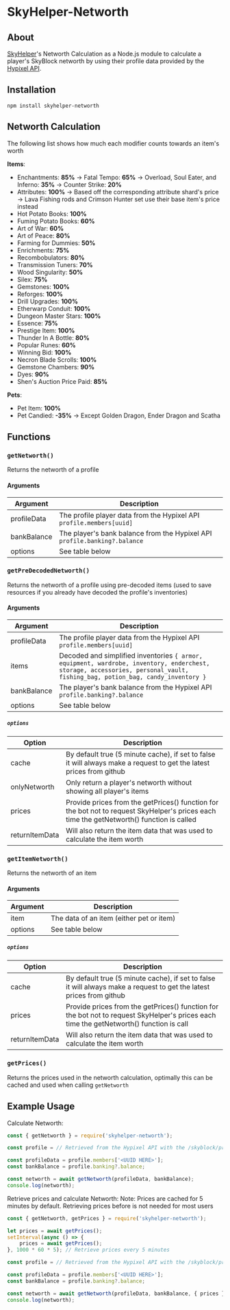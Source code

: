 ﻿# SkyHelper-Networth

## About

[SkyHelper](https://skyhelper.altpapier.dev/)'s Networth Calculation as a Node.js module to calculate a player's SkyBlock networth by using their profile data provided by the [Hypixel API](https://api.hypixel.net/).

## Installation

```
npm install skyhelper-networth
```

## Networth Calculation

The following list shows how much each modifier counts towards an item's worth

**Items**:

- Enchantments: **85%**
  → Fatal Tempo: **65%**
  → Overload, Soul Eater, and Inferno: **35%**
  → Counter Strike: **20%**
- Attributes: **100%**
  → Based off the corresponding attribute shard's price
  → Lava Fishing rods and Crimson Hunter set use their base item's price instead
- Hot Potato Books: **100%**
- Fuming Potato Books: **60%**
- Art of War: **60%**
- Art of Peace: **80%**
- Farming for Dummies: **50%**
- Enrichments: **75%**
- Recombobulators: **80%**
- Transmission Tuners: **70%**
- Wood Singularity: **50%**
- Silex: **75%**
- Gemstones: **100%**
- Reforges: **100%**
- Drill Upgrades: **100%**
- Etherwarp Conduit: **100%**
- Dungeon Master Stars: **100%**
- Essence: **75%**
- Prestige Item: **100%**
- Thunder In A Bottle: **80%**
- Popular Runes: **60%**
- Winning Bid: **100%**
- Necron Blade Scrolls: **100%**
- Gemstone Chambers: **90%**
- Dyes: **90%**
- Shen's Auction Price Paid: **85%**

**Pets**:

- Pet Item: **100%**
- Pet Candied: **-35%**
  → Except Golden Dragon, Ender Dragon and Scatha

## Functions

### `getNetworth()`

Returns the networth of a profile

#### Arguments

| Argument    | Description                                                               |
| ----------- | ------------------------------------------------------------------------- |
| profileData | The profile player data from the Hypixel API `profile.members[uuid]`      |
| bankBalance | The player's bank balance from the Hypixel API `profile.banking?.balance` |
| options     | See table below                                                           |

### `getPreDecodedNetworth()`

Returns the networth of a profile using pre-decoded items (used to save resources if you already have decoded the profile's inventories)

#### Arguments

| Argument    | Description                                                                                                                                                                |
| ----------- | -------------------------------------------------------------------------------------------------------------------------------------------------------------------------- |
| profileData | The profile player data from the Hypixel API `profile.members[uuid]`                                                                                                       |
| items       | Decoded and simplified inventories `{ armor, equipment, wardrobe, inventory, enderchest, storage, accessories, personal_vault, fishing_bag, potion_bag, candy_inventory }` |
| bankBalance | The player's bank balance from the Hypixel API `profile.banking?.balance`                                                                                                  |
| options     | See table below                                                                                                                                                            |

##### `options`

| Option         | Description                                                                                                                               |
| -------------- | ----------------------------------------------------------------------------------------------------------------------------------------- |
| cache          | By default true (5 minute cache), if set to false it will always make a request to get the latest prices from github                      |
| onlyNetworth   | Only return a player's networth without showing all player's items                                                                        |
| prices         | Provide prices from the getPrices() function for the bot not to request SkyHelper's prices each time the getNetworth() function is called |
| returnItemData | Will also return the item data that was used to calculate the item worth                                                                  |

### `getItemNetworth()`

Returns the networth of an item

#### Arguments

| Argument | Description                              |
| -------- | ---------------------------------------- |
| item     | The data of an item (either pet or item) |
| options  | See table below                          |

##### `options`

| Option         | Description                                                                                                                             |
| -------------- | --------------------------------------------------------------------------------------------------------------------------------------- |
| cache          | By default true (5 minute cache), if set to false it will always make a request to get the latest prices from github                    |
| prices         | Provide prices from the getPrices() function for the bot not to request SkyHelper's prices each time the getNetworth() function is call |
| returnItemData | Will also return the item data that was used to calculate the item worth                                                                |

### `getPrices()`

Returns the prices used in the networth calculation, optimally this can be cached and used when calling `getNetworth`

## Example Usage

Calculate Networth:

```js
const { getNetworth } = require('skyhelper-networth');

const profile = // Retrieved from the Hypixel API with the /skyblock/profiles endpoint: profiles[index]

const profileData = profile.members['<UUID HERE>'];
const bankBalance = profile.banking?.balance;

const networth = await getNetworth(profileData, bankBalance);
console.log(networth);
```

Retrieve prices and calculate Networth:
Note: Prices are cached for 5 minutes by default. Retrieving prices before is not needed for most users

```js
const { getNetworth, getPrices } = require('skyhelper-networth');

let prices = await getPrices();
setInterval(async () => {
	prices = await getPrices();
}, 1000 * 60 * 5); // Retrieve prices every 5 minutes

const profile = // Retrieved from the Hypixel API with the /skyblock/profiles endpoint: profiles[index]

const profileData = profile.members['<UUID HERE>'];
const bankBalance = profile.banking?.balance;

const networth = await getNetworth(profileData, bankBalance, { prices });
console.log(networth);
```
